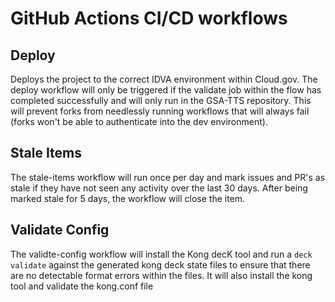 # GitHub Actions CI/CD workflows

## Deploy
Deploys the project to the correct IDVA environment within Cloud.gov. The
deploy workflow will only be triggered if the validate job within the flow has
completed successfully and will only run in the GSA-TTS repository. This will
prevent forks from needlessly running workflows that will always fail
(forks won't be able to authenticate into the dev environment).

## Stale Items
The stale-items workflow will run once per day and mark issues and PR's as
stale if they have not seen any activity over the last 30 days. After being
marked stale for 5 days, the workflow will close the item.

## Validate Config
The validte-config workflow will install the Kong decK tool and run a
`deck validate` against the generated kong deck state files to ensure that
there are no detectable format errors within the files. It will also install
the kong tool and validate the kong.conf file
